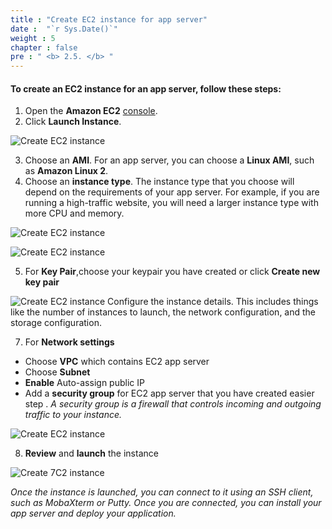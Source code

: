 ```yaml
---
title : "Create EC2 instance for app server"
date :  "`r Sys.Date()`" 
weight : 5
chapter : false
pre : " <b> 2.5. </b> "
---
```



#### To create an EC2 instance for an app server, follow these steps:

1. Open the **Amazon EC2** [console](https://console.aws.amazon.com/ec2/).
2. Click **Launch Instance**.

![Create EC2 instance](/images/preparation/ec2/1.png)

3. Choose an **AMI**. For an app server, you can choose a **Linux AMI**, such as **Amazon Linux 2**.
4. Choose an **instance type**. The instance type that you choose will depend on the requirements of your app server. For example, if you are running a high-traffic website, you will need a larger instance type with more CPU and memory.

![Create EC2 instance](/images/preparation/ec2/2.png)

![Create EC2 instance](/images/preparation/ec2/4.png)

5. For **Key Pair**,choose your keypair you have created or click **Create new key pair** 

![Create EC2 instance](/images/preparation/ec2/5.png)
Configure the instance details. This includes things like the number of instances to launch, the network configuration, and the storage configuration.

7.  For **Network settings**
- Choose **VPC** which contains EC2 app server
- Choose **Subnet**
- **Enable** Auto-assign public IP
- Add a **security group** for EC2 app server that you have created easier step . *A security group is a firewall that controls incoming and outgoing traffic to your instance.* 

![Create EC2 instance](/images/preparation/ec2/6.png)

8. **Review** and **launch** the instance

![Create 7C2 instance](/images/preparation/ec2/7.png)

*Once the instance is launched, you can connect to it using an SSH client, such as MobaXterm or Putty. Once you are connected, you can install your app server and deploy your application.*